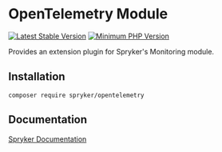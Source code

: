 # OpenTelemetry Module
[![Latest Stable Version](https://poser.pugx.org/spryker/open-telemetry/v/stable.svg)](https://packagist.org/packages/spryker/open-telemetry)
[![Minimum PHP Version](https://img.shields.io/badge/php-%3E%3D%208.1-8892BF.svg)](https://php.net/)

Provides an extension plugin for Spryker's Monitoring module.

## Installation

```
composer require spryker/opentelemetry
```

## Documentation

[Spryker Documentation](https://docs.spryker.com)
